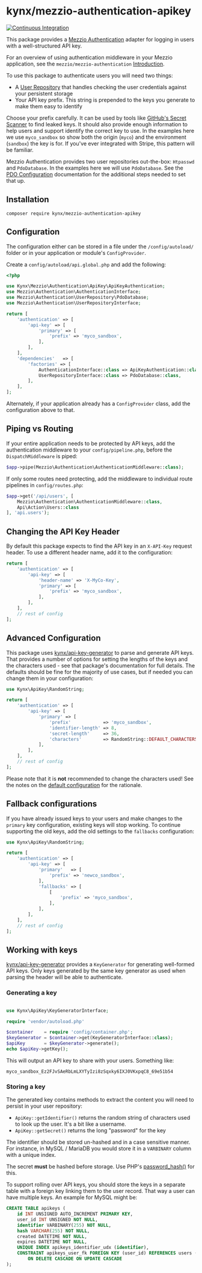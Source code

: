 # kynx/mezzio-authentication-apikey

[![Continuous Integration](https://github.com/kynx/mezzo-authentication-apikey/actions/workflows/continuous-integration.yml/badge.svg)](https://github.com/kynx/mezzo-authentication-apikey/actions/workflows/continuous-integration.yml)

This package provides a [Mezzio Authentication] adapter for logging in users with a well-structured API key.

For an overview of using authentication middleware in your Mezzio application, see the `mezzio/mezzio-authentication`
[Introduction].

To use this package to authenticate users you will need two things:

* A [User Repository] that handles checking the user credentials against your persistent storage
* Your API key prefix. This string is prepended to the keys you generate to make them easy to identify

Choose your prefix carefully. It can be used by tools like [GitHub's Secret Scanner] to find leaked keys. It should also
provide enough information to help users and support identify the correct key to use. In the examples here we use
`myco_sandbox` so show both the origin (`myco`) and the environment (`sandbox`) the key is for. If you've ever
integrated with Stripe, this pattern will be familiar.

Mezzio Authentication provides two user repositories out-the-box: `Htpasswd` and `PdoDatabase`. In the examples here we
will use `PdoDatabase`. See the [PDO Configuration] documentation for the additional steps needed to set that up.

## Installation

```commandline
composer require kynx/mezzio-authentication-apikey
```

## Configuration

The configuration either can be stored in a file under the `/config/autoload/` folder or in your application or module's `ConfigProvider`.

Create a `config/autoload/api.global.php` and add the following:

```php
<?php

use Kynx\Mezzio\Authentication\ApiKey\ApiKeyAuthentication;
use Mezzio\Authentication\AuthenticationInterface;
use Mezzio\Authentication\UserRepository\PdoDatabase;
use Mezzio\Authentication\UserRepositoryInterface;

return [
    'authentication' => [
        'api-key' => [
            'primary' => [
                'prefix' => 'myco_sandbox',
            ],
        ],
    ],
    'dependencies'   => [
        'factories' => [
            AuthenticationInterface::class => ApiKeyAuthentication::class,
            UserRepositoryInterface::class => PdoDatabase::class,
        ],
    ],
];
```

Alternately, if your application already has a `ConfigProvider` class, add the configuration above to that.

## Piping vs Routing

If your entire application needs to be protected by API keys, add the authentication middleware to your
`config/pipeline.php`, before the `DispatchMiddleware` is piped:

```php
$app->pipe(Mezzio\Authentication\AuthenticationMiddleware::class);
```

If only some routes need protecting, add the middleware to individual route pipelines in `config/routes.php`:

```php
$app->get('/api/users', [
    Mezzio\Authentication\AuthenticationMiddleware::class,
    Api\Action\Users::class
], 'api.users');
```

## Changing the API Key Header

By default this package expects to find the API key in an `X-API-Key` request header. To use a different header name,
add it to the configuration:

```php
return [
    'authentication' => [
        'api-key' => [
            'header-name' => 'X-MyCo-Key',
            'primary' => [
                'prefix' => 'myco_sandbox',
            ],
        ],
    ],
    // rest of config
];
```

## Advanced Configuration

This package uses [kynx/api-key-generator] to parse and generate API keys. That provides a number of options for setting
the lengths of the keys and the characters used - see that package's documentation for full details. The defaults should
be fine for the majority of use cases, but if needed you can change them in your configuration:

```php
use Kynx\ApiKey\RandomString;

return [
    'authentication' => [
        'api-key' => [
            'primary' => [
                'prefix'            => 'myco_sandbox',
                'identifier-length' => 8,
                'secret-length'     => 36,
                'characters'        => RandomString::DEFAULT_CHARACTERS,
            ],
        ],
    ],
    // rest of config
];
```

Please note that it is **not** recommended to change the characters used! See the notes on the [default configuration]
for the rationale.

## Fallback configurations

If you have already issued keys to your users and make changes to the `primary` key configuration, existing keys will
stop working. To continue supporting the old keys, add the old settings to the `fallbacks` configuration:

```php
use Kynx\ApiKey\RandomString;

return [
    'authentication' => [
        'api-key' => [
            'primary'   => [
                'prefix' => 'newco_sandbox',
            ],
            'fallbacks' => [
                [
                    'prefix' => 'myco_sandbox',
                ],
            ],
        ],
    ],
    // rest of config
];
```

## Working with keys

[kynx/api-key-generator] provides a `KeyGenerator` for generating well-formed API keys. Only keys generated by the same
key generator as used when parsing the header will be able to authenticate.

### Generating a key

```php

use Kynx\ApiKey\KeyGeneratorInterface;

require 'vendor/autoload.php'

$container    = require 'config/container.php';
$keyGenerator = $container->get(KeyGeneratorInterface::class);
$apiKey       = $keyGenerator->generate(); 
echo $apiKey->getKey();
```

This will output an API key to share with your users. Something like:

```text
myco_sandbox_Ez2FJvSAeRbLmLXYTyIzi8zSqxky6IXJ0VKxpqC8_69e51b54
```

### Storing a key

The generated key contains methods to extract the content you will need to persist in your user repository:

* `ApiKey::getIdentifier()` returns the random string of characters used to look up the user. It's a bit like a
  username.
* `ApiKey::getSecret()` returns the long "password" for the key

The identifier should be stored un-hashed and in a case sensitive manner. For instance, in MySQL / MariaDB you would
store it in a `VARBINARY` column with a unique index.

The secret **must** be hashed before storage. Use PHP's [password_hash()] for this.

To support rolling over API keys, you should store the keys in a separate table with a foreign key linking them to the
user record. That way a user can have multiple keys. An example for MySQL might be:

```sql
CREATE TABLE apikeys (
    id INT UNSIGNED AUTO_INCREMENT PRIMARY KEY,
    user_id INT UNSIGNED NOT NULL,
    identifier VARBINARY(255) NOT NULL,
    hash VARCHAR(255) NOT NULL,
    created DATETIME NOT NULL,
    expires DATETIME NOT NULL,
    UNIQUE INDEX apikeys_identifier_udx (identifier),
    CONSTRAINT apikeys_user_fk FOREIGN KEY (user_id) REFERENCES users (id)
        ON DELETE CASCADE ON UPDATE CASCADE 
);
```

[Mezzio Authentication]: https://docs.mezzio.dev/mezzio-authentication/
[Introduction]: https://docs.mezzio.dev/mezzio-authentication/v1/intro/
[User Repository]: https://docs.mezzio.dev/mezzio-authentication/v1/user-repository/
[GitHub's Secret Scanner]: https://docs.github.com/en/code-security/secret-scanning/about-secret-scanning
[PDO Configuration]: https://docs.mezzio.dev/mezzio-authentication/v1/user-repository/#pdo-configuration
[kynx/api-key-generator]: https://github.com/kynx/api-key-generator
[default configuration]: https://github.com/kynx/api-key-generator#defaults
[password_hash()]: https://www.php.net/password_hash
